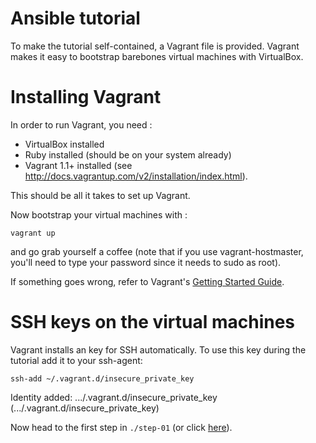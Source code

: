 Ansible tutorial
================

To make the tutorial self-contained, a Vagrant file is provided. Vagrant makes
it easy to bootstrap barebones virtual machines with VirtualBox.

# Installing Vagrant

In order to run Vagrant, you need :

- VirtualBox installed
- Ruby installed (should be on your system already)
- Vagrant 1.1+ installed (see
  http://docs.vagrantup.com/v2/installation/index.html).

This should be all it takes to set up Vagrant.

Now bootstrap your virtual machines with :

`vagrant up`

and go grab yourself a coffee (note that if you use vagrant-hostmaster, you'll need 
to type your password since it needs to sudo as root).

If something goes wrong, refer to Vagrant's [Getting Started
Guide](http://docs.vagrantup.com/v2/getting-started/index.html).

# SSH keys on the virtual machines

Vagrant installs an key for SSH automatically. To use this key during the tutorial add it to your ssh-agent:

    ssh-add ~/.vagrant.d/insecure_private_key
Identity added: .../.vagrant.d/insecure_private_key (.../.vagrant.d/insecure_private_key)

Now head to the first step in `./step-01` (or click
[here](https://github.com/leucos/ansible-tuto/tree/master/step-01)).

